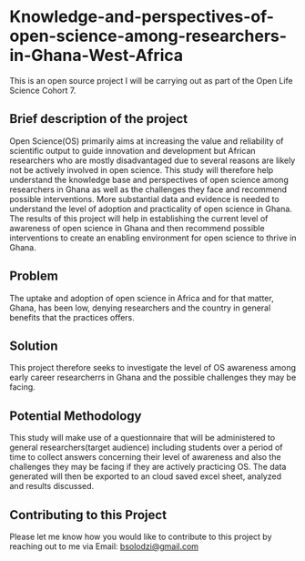 # Knowledge-and-perspectives-of-open-science-among-researchers-in-Ghana-West-Africa
This is an open source project I will be carrying out as part of the Open Life Science Cohort 7.

## Brief description of the project
Open Science(OS) primarily aims at increasing the value and reliability of scientific output to guide innovation and development but African researchers who are mostly disadvantaged due to several reasons are likely not be actively involved in open science. This study  will therefore help understand the knowledge base and perspectives of open science among researchers in Ghana as well as the challenges they face and recommend possible interventions. More substantial data and evidence is needed to understand the level of adoption and practicality of open science in Ghana. The results of this project will help in establishing the current level of awareness of open science in Ghana and then recommend possible interventions to create an enabling environment for open science to thrive in Ghana. 

## Problem
The uptake and adoption of open science in Africa and for that matter, Ghana, has been low, denying researchers and the country in general benefits that the practices offers.

## Solution
This project therefore seeks to investigate the level of OS awareness among early career researcherrs in Ghana and the possible challenges they may  be facing. 
 
## Potential Methodology
This study will make use of a questionnaire that will be administered to general researchers(target audience) including students over a period of time to collect answers concerning their level of awareness and also the challenges they may be facing if they are actively practicing OS. The data generated will then be exported to an cloud saved excel sheet, analyzed and results discussed.

## Contributing to this Project
Please let me know how you would like to contribute to this project by reaching out to me via Email: bsolodzi@gmail.com 
